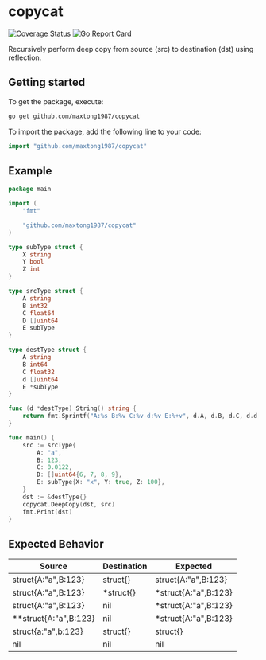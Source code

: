 # copycat
[![Coverage Status](https://coveralls.io/repos/github/maxtong1987/copycat/badge.svg?branch=master)](https://coveralls.io/github/maxtong1987/copycat?branch=master)
[![Go Report Card](https://goreportcard.com/badge/github.com/maxtong1987/copycat)](https://goreportcard.com/report/github.com/maxtong1987/copycat)

Recursively perform deep copy from source (src) to destination (dst) using reflection.

## Getting started

To get the package, execute:
```sh
go get github.com/maxtong1987/copycat
```

To import the package, add the following line to your code:
```go
import "github.com/maxtong1987/copycat"
```

## Example
```go
package main

import (
	"fmt"

	"github.com/maxtong1987/copycat"
)

type subType struct {
	X string
	Y bool
	Z int
}

type srcType struct {
	A string
	B int32
	C float64
	D []uint64
	E subType
}

type destType struct {
	A string
	B int64
	C float32
	d []uint64
	E *subType
}

func (d *destType) String() string {
	return fmt.Sprintf("A:%s B:%v C:%v d:%v E:%+v", d.A, d.B, d.C, d.d, *d.E)
}

func main() {
	src := srcType{
		A: "a",
		B: 123,
		C: 0.0122,
		D: []uint64{6, 7, 8, 9},
		E: subType{X: "x", Y: true, Z: 100},
	}
	dst := &destType{}
	copycat.DeepCopy(dst, src)
	fmt.Print(dst)
}
```

## Expected Behavior

|Source|Destination|Expected|
|---|---|---|
|struct{A:"a",B:123}|struct{}|struct{A:"a",B:123}|
|struct{A:"a",B:123}|*struct{}|*struct{A:"a",B:123}|
|struct{A:"a",B:123}|nil|*struct{A:"a",B:123}|
|**struct{A:"a",B:123}|nil|*struct{A:"a",B:123}|
|struct{a:"a",b:123}|struct{}|struct{}|
|nil|nil|nil|
